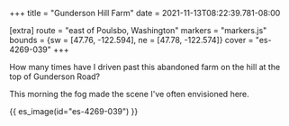 +++
title = "Gunderson Hill Farm"
date = 2021-11-13T08:22:39.781-08:00

[extra]
route = "east of Poulsbo, Washington"
markers = "markers.js"
bounds = {sw = [47.76, -122.594], ne = [47.78, -122.574]}
cover = "es-4269-039"
+++

How many times have I driven past this abandoned farm on the hill at the top of Gunderson Road?

<!-- more -->

This morning the fog made the scene I've often envisioned here.

{{ es_image(id="es-4269-039") }}
